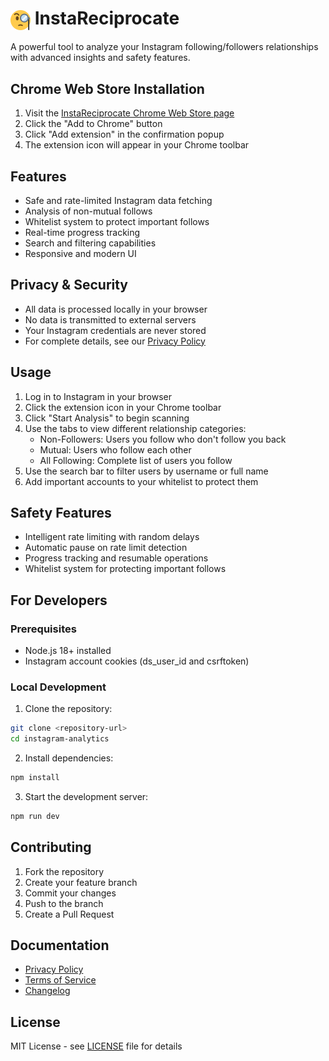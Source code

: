 # <img src="icons/logo.png" alt="InstaReciprocate Logo" width="32" height="32" style="vertical-align: middle"> InstaReciprocate

A powerful tool to analyze your Instagram following/followers relationships with advanced insights and safety features.

## Chrome Web Store Installation

1. Visit the [InstaReciprocate Chrome Web Store page](https://chrome.google.com/webstore/detail/instareciprocate)
2. Click the "Add to Chrome" button
3. Click "Add extension" in the confirmation popup
4. The extension icon will appear in your Chrome toolbar

## Features

- Safe and rate-limited Instagram data fetching
- Analysis of non-mutual follows
- Whitelist system to protect important follows
- Real-time progress tracking
- Search and filtering capabilities
- Responsive and modern UI

## Privacy & Security

- All data is processed locally in your browser
- No data is transmitted to external servers
- Your Instagram credentials are never stored
- For complete details, see our [Privacy Policy](PRIVACY.md)

## Usage

1. Log in to Instagram in your browser
2. Click the extension icon in your Chrome toolbar
3. Click "Start Analysis" to begin scanning
4. Use the tabs to view different relationship categories:
   - Non-Followers: Users you follow who don't follow you back
   - Mutual: Users who follow each other
   - All Following: Complete list of users you follow
5. Use the search bar to filter users by username or full name
6. Add important accounts to your whitelist to protect them

## Safety Features

- Intelligent rate limiting with random delays
- Automatic pause on rate limit detection
- Progress tracking and resumable operations
- Whitelist system for protecting important follows

## For Developers

### Prerequisites

- Node.js 18+ installed
- Instagram account cookies (ds_user_id and csrftoken)

### Local Development

1. Clone the repository:
```bash
git clone <repository-url>
cd instagram-analytics
```

2. Install dependencies:
```bash
npm install
```

3. Start the development server:
```bash
npm run dev
```

## Contributing

1. Fork the repository
2. Create your feature branch
3. Commit your changes
4. Push to the branch
5. Create a Pull Request

## Documentation

- [Privacy Policy](PRIVACY.md)
- [Terms of Service](TERMS.md)
- [Changelog](CHANGELOG.md)

## License

MIT License - see [LICENSE](LICENSE) file for details 